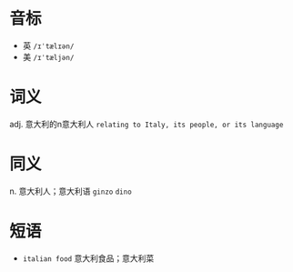 # 音标

- 英 `/ɪˈtælɪən/`
- 美 `/ɪˈtæljən/`

# 词义

adj. 意大利的n意大利人
`relating to Italy, its people, or its language`

# 同义

n. 意大利人；意大利语
`ginzo` `dino`

# 短语

- `italian food` 意大利食品；意大利菜

